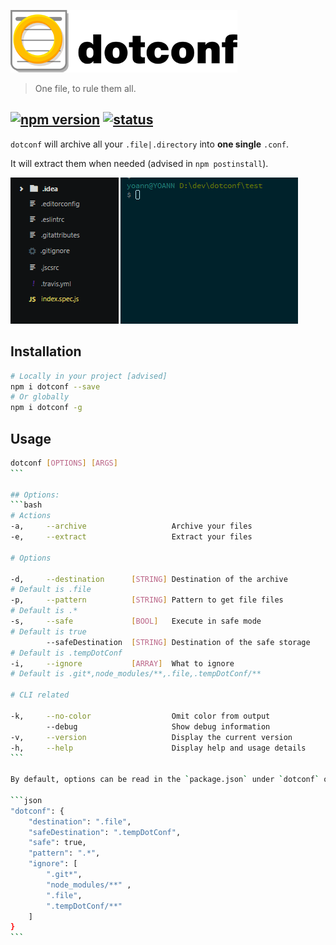 ![logo](./media/dotconf_med.png)

> One file, to rule them all.

[![npm version](https://img.shields.io/npm/v/dotconf.svg?style=flat)](https://npmjs.org/package/dotconf) [![status](https://img.shields.io/badge/status-alpha-red.svg?style=flat)]()
---

`dotconf` will archive all your `.file|.directory` into **one single** `.conf`.

It will extract them when needed (advised in `npm postinstall`).

![example](./media/demo.gif)

## Installation

```bash
# Locally in your project [advised]
npm i dotconf --save
# Or globally
npm i dotconf -g
```

## Usage

````bash
dotconf [OPTIONS] [ARGS]
```

## Options:
```bash
# Actions
-a,     --archive                   Archive your files
-e,     --extract                   Extract your files

# Options

-d,     --destination      [STRING] Destination of the archive
# Default is .file
-p,     --pattern          [STRING] Pattern to get file files
# Default is .*
-s,     --safe             [BOOL]   Execute in safe mode
# Default is true
        --safeDestination  [STRING] Destination of the safe storage
# Default is .tempDotConf
-i,     --ignore           [ARRAY]  What to ignore
# Default is .git*,node_modules/**,.file,.tempDotConf/**

# CLI related

-k,     --no-color                  Omit color from output
        --debug                     Show debug information
-v,     --version                   Display the current version
-h,     --help                      Display help and usage details
```

By default, options can be read in the `package.json` under `dotconf` object.

```json
"dotconf": {
    "destination": ".file",
    "safeDestination": ".tempDotConf",
    "safe": true,
    "pattern": ".*",
    "ignore": [
        ".git*",
        "node_modules/**" ,
        ".file",
        ".tempDotConf/**"
    ]
}
```
